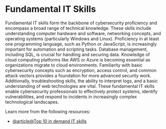 # Fundamental IT Skills

Fundamental IT skills form the backbone of cybersecurity proficiency and encompass a broad range of technical knowledge. These skills include understanding computer hardware and software, networking concepts, and operating systems (particularly Windows and Linux). Proficiency in at least one programming language, such as Python or JavaScript, is increasingly important for automation and scripting tasks. Database management, including SQL, is crucial for handling and securing data. Knowledge of cloud computing platforms like AWS or Azure is becoming essential as organizations migrate to cloud environments. Familiarity with basic cybersecurity concepts such as encryption, access control, and common attack vectors provides a foundation for more advanced security work. Additionally, troubleshooting skills, the ability to interpret logs, and a basic understanding of web technologies are vital. These fundamental IT skills enable cybersecurity professionals to effectively protect systems, identify vulnerabilities, and respond to incidents in increasingly complex technological landscapes.

Learn more from the following resources:

- [@article@Top 10 in demand IT skills](https://www.comptia.org/blog/top-it-skills-in-demand)
